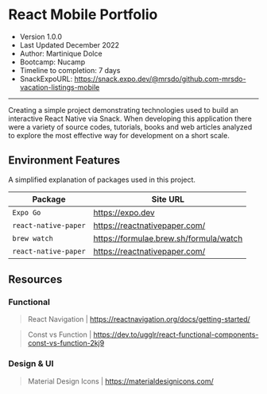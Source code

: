 # React Mobile Portfolio
- Version 1.0.0
- Last Updated December 2022
- Author: Martinique Dolce
- Bootcamp: Nucamp
- Timeline to completion: 7 days
- SnackExpoURL: https://snack.expo.dev/@mrsdo/github.com-mrsdo-vacation-listings-mobile
---
Creating a simple project demonstrating technologies used to build an interactive React Native via Snack.
When developing this application there were a variety of source codes, tutorials, books and web articles analyzed to explore the most effective way for development on a short scale.

## Environment Features
A simplified explanation of packages used in this project.


| Package                            | Site URL                               |
|------------------------------------|----------------------------------------|
| `Expo Go`                          | https://expo.dev                       |
| `react-native-paper`               | https://reactnativepaper.com/          |
| `brew watch`                       | https://formulae.brew.sh/formula/watch |
| `react-native-paper`               | https://reactnativepaper.com/          |


## Resources 

### Functional
> React Navigation | https://reactnavigation.org/docs/getting-started/

> Const vs Function | https://dev.to/ugglr/react-functional-components-const-vs-function-2kj9

### Design & UI

> Material Design Icons | https://materialdesignicons.com/